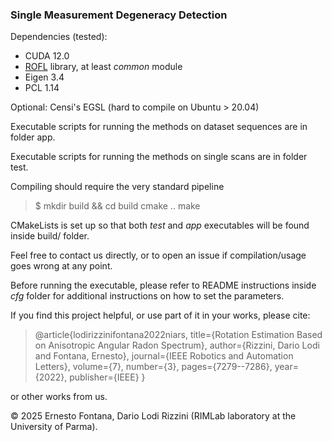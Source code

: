 ### Single Measurement Degeneracy Detection

Dependencies (tested):

- CUDA 12.0
- [ROFL](https://github.com/dlr1516/rofl) library, at least *common* module
- Eigen 3.4
- PCL 1.14

Optional: Censi's EGSL (hard to compile on Ubuntu > 20.04)

Executable scripts for running the methods on dataset sequences are in folder app.

Executable scripts for running the methods on single scans are in folder test.

Compiling should require the very standard pipeline

> $ mkdir build && cd build
> cmake ..
> make

CMakeLists is set up so that both *test* and *app* executables will be found inside build/ folder.

Feel free to contact us directly, or to open an issue if compilation/usage goes wrong at any point.

Before running the executable, please refer to README instructions inside *cfg* folder for additional instructions on how to set the parameters.

If you find this project helpful, or use part of it in your works, please cite:

> @article{lodirizzinifontana2022niars,
>  title={Rotation Estimation Based on Anisotropic Angular Radon Spectrum},
>  author={Rizzini, Dario Lodi and Fontana, Ernesto},
>  journal={IEEE Robotics and Automation Letters},
>  volume={7},
>  number={3},
>  pages={7279--7286},
>  year={2022},
>  publisher={IEEE}
> }

or other works from us.

© 2025 Ernesto Fontana, Dario Lodi Rizzini (RIMLab laboratory at the University of Parma).


